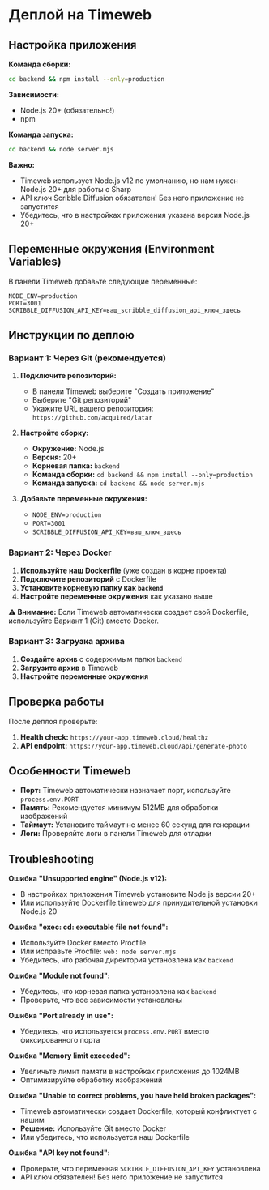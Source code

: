 # Деплой на Timeweb

## Настройка приложения

**Команда сборки:**
```bash
cd backend && npm install --only=production
```

**Зависимости:**
- Node.js 20+ (обязательно!)
- npm

**Команда запуска:**
```bash
cd backend && node server.mjs
```

**Важно:** 
- Timeweb использует Node.js v12 по умолчанию, но нам нужен Node.js 20+ для работы с Sharp
- API ключ Scribble Diffusion обязателен! Без него приложение не запустится
- Убедитесь, что в настройках приложения указана версия Node.js 20+

## Переменные окружения (Environment Variables)

В панели Timeweb добавьте следующие переменные:

```env
NODE_ENV=production
PORT=3001
SCRIBBLE_DIFFUSION_API_KEY=ваш_scribble_diffusion_api_ключ_здесь
```

## Инструкции по деплою

### Вариант 1: Через Git (рекомендуется)

1. **Подключите репозиторий:**
   - В панели Timeweb выберите "Создать приложение"
   - Выберите "Git репозиторий"
   - Укажите URL вашего репозитория: `https://github.com/acqu1red/latar`

2. **Настройте сборку:**
   - **Окружение:** Node.js
   - **Версия:** 20+
   - **Корневая папка:** `backend`
   - **Команда сборки:** `cd backend && npm install --only=production`
   - **Команда запуска:** `cd backend && node server.mjs`

3. **Добавьте переменные окружения:**
   - `NODE_ENV=production`
   - `PORT=3001`
   - `SCRIBBLE_DIFFUSION_API_KEY=ваш_ключ_здесь`

### Вариант 2: Через Docker

1. **Используйте наш Dockerfile** (уже создан в корне проекта)
2. **Подключите репозиторий** с Dockerfile
3. **Установите корневую папку как `backend`**
4. **Настройте переменные окружения** как указано выше

**⚠️ Внимание:** Если Timeweb автоматически создает свой Dockerfile, используйте Вариант 1 (Git) вместо Docker.

### Вариант 3: Загрузка архива

1. **Создайте архив** с содержимым папки `backend`
2. **Загрузите архив** в Timeweb
3. **Настройте переменные окружения**

## Проверка работы

После деплоя проверьте:

1. **Health check:** `https://your-app.timeweb.cloud/healthz`
2. **API endpoint:** `https://your-app.timeweb.cloud/api/generate-photo`

## Особенности Timeweb

- **Порт:** Timeweb автоматически назначает порт, используйте `process.env.PORT`
- **Память:** Рекомендуется минимум 512MB для обработки изображений
- **Таймаут:** Установите таймаут не менее 60 секунд для генерации
- **Логи:** Проверяйте логи в панели Timeweb для отладки

## Troubleshooting

**Ошибка "Unsupported engine" (Node.js v12):**
- В настройках приложения Timeweb установите Node.js версии 20+
- Или используйте Dockerfile.timeweb для принудительной установки Node.js 20

**Ошибка "exec: cd: executable file not found":**
- Используйте Docker вместо Procfile
- Или исправьте Procfile: `web: node server.mjs`
- Убедитесь, что рабочая директория установлена как `backend`

**Ошибка "Module not found":**
- Убедитесь, что корневая папка установлена как `backend`
- Проверьте, что все зависимости установлены

**Ошибка "Port already in use":**
- Убедитесь, что используется `process.env.PORT` вместо фиксированного порта

**Ошибка "Memory limit exceeded":**
- Увеличьте лимит памяти в настройках приложения до 1024MB
- Оптимизируйте обработку изображений

**Ошибка "Unable to correct problems, you have held broken packages":**
- Timeweb автоматически создает Dockerfile, который конфликтует с нашим
- **Решение:** Используйте Git вместо Docker
- Или убедитесь, что используется наш Dockerfile

**Ошибка "API key not found":**
- Проверьте, что переменная `SCRIBBLE_DIFFUSION_API_KEY` установлена
- API ключ обязателен! Без него приложение не запустится
